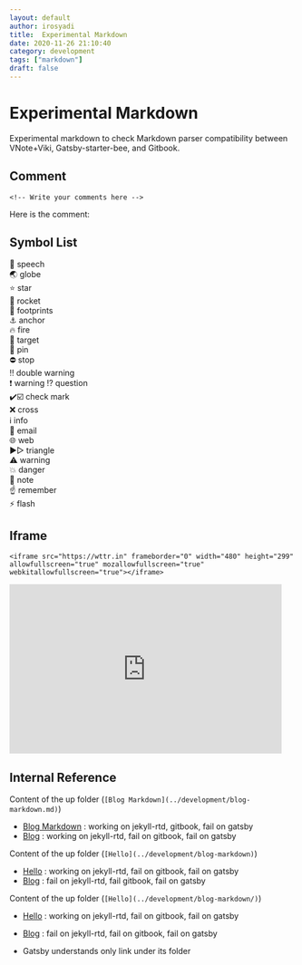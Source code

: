 ```yaml
---
layout: default
author: irosyadi
title:  Experimental Markdown
date: 2020-11-26 21:10:40
category: development
tags: ["markdown"]
draft: false
---
```


#  Experimental Markdown

Experimental markdown to check Markdown parser compatibility between VNote+Viki, Gatsby-starter-bee, and Gitbook.


## Comment
`<!-- Write your comments here -->`

Here is the comment:  
<!-- Write your comments here -->

## Symbol List

💬 speech  
🌏️ globe  
⭐️ star  
🚀 rocket  
👣 footprints  
⚓️ anchor  
🔥 fire  
🎯 target  
📌 pin  
⛔ stop  
‼️ double warning  
❗️ warning
⁉️ question  
✔️☑️ check mark  
❌ cross  
ℹ️ info  
📧 email  
🌐 web  
▶▷ triangle  
⚠️ warning  
💥 danger  
📝 note  
☝️ remember  
⚡️ flash

## Iframe
```
<iframe src="https://wttr.in" frameborder="0" width="480" height="299" allowfullscreen="true" mozallowfullscreen="true" webkitallowfullscreen="true"></iframe>
```

<iframe src="https://wttr.in" frameborder="0" width="480" height="299" allowfullscreen="true" mozallowfullscreen="true" webkitallowfullscreen="true"></iframe>

## Internal Reference

Content of the up folder (`[Blog Markdown](../development/blog-markdown.md)`)
- [Blog Markdown](../development/blog-markdown.md) : working on jekyll-rtd, gitbook, fail on gatsby
- [Blog](../blog/readme.md) : working on jekyll-rtd, fail on gitbook, fail on gatsby

Content of the up folder (`[Hello](../development/blog-markdown)`)
- [Hello](../development/blog-markdown)  : working on jekyll-rtd, fail on gitbook, fail on gatsby
- [Blog](../blog/readme) : fail on jekyll-rtd, fail gitbook, fail on gatsby

Content of the up folder (`[Hello](../development/blog-markdown/)`)
- [Hello](../development/blog-markdown/) : working on jekyll-rtd, fail on gitbook, fail on gatsby
- [Blog](../blog/readme/) : fail on jekyll-rtd, fail on gitbook, fail on gatsby

- Gatsby understands only link under its folder
